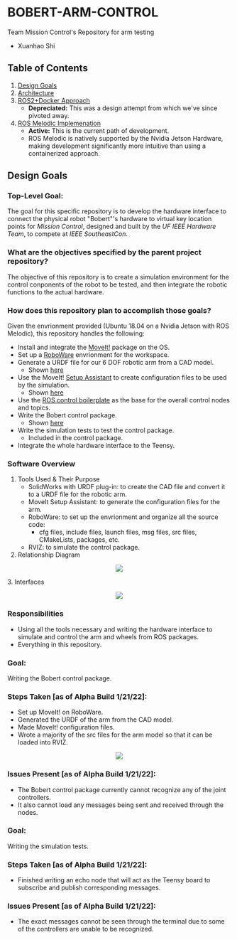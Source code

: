 # BOBERT-ARM-CONTROL
Team Mission Control's Repository for arm testing
- Xuanhao Shi

## Table of Contents
1. [Design Goals](#design-goals)
2. [Architecture](#architecture)
3. [ROS2+Docker Approach](./ROS2_Docker_Implementation)
   - **Depreciated:** This was a design attempt from which we've since pivoted away. 
4. [ROS Melodic Implemenation](./ROS_Melodic_Implementation)
   - **Active:** This is the current path of development. 
   - ROS Melodic is natively supported by the Nvidia Jetson Hardware, making development significantly more intuitive than using a containerized approach.

## Design Goals
### Top-Level Goal:
The goal for this specific repository is to develop the hardware interface to connect the physical robot "Bobert"'s hardware to virtual key location points
for *Mission Control*, designed and built by the *UF IEEE Hardware Team*, to compete at *IEEE SoutheastCon*.

### What are the objectives specified by the parent project repository?
The objective of this repository is to create a simulation environment for the control conponents of the robot to be tested,
and then integrate the robotic functions to the actual hardware.

### How does this repository plan to accomplish those goals?
Given the envrionment provided (Ubuntu 18.04 on a Nvidia Jetson with ROS Melodic), this repository handles the following:
- Install and integrate the [MoveIt!](http://docs.ros.org/en/melodic/api/moveit_tutorials/html/doc/getting_started/getting_started.html) package on the OS.
- Set up a [RoboWare](https://github.com/TonyRobotics/RoboWare) envrionment for the workspace.
- Generate a URDF file for our 6 DOF robotic arm from a CAD model.
  - Shown [here](./src/BobertLimits)
- Use the MoveIt! [Setup Assistant](http://docs.ros.org/en/melodic/api/moveit_tutorials/html/doc/setup_assistant/setup_assistant_tutorial.html) to create configuration files to be used by the simulation.
  - Shown [here](./src/bobert_moveit_config)
- Use the [ROS control boilerplate](http://wiki.ros.org/ros_control_boilerplate) as the base for the overall control nodes and topics.
- Write the Bobert control package.
  - Shown [here](./src/bobert_control)
- Write the simulation tests to test the control package.
  - Included in the control package.
- Integrate the whole hardware interface to the Teensy.
 

### Software Overview
1. Tools Used & Their Purpose
   - SolidWorks with URDF plug-in: to create the CAD file and convert it to a URDF file for the robotic arm.
   - MoveIt Setup Assistant: to generate the configuration files for the arm.
   - RoboWare: to set up the envrionment and organize all the source code:
      - cfg files, include files, launch files, msg files, src files, CMakeLists, packages, etc.
   - RVIZ: to simulate the control package.
2. Relationship Diagram
<p align="center">
   <img src="https://drive.google.com/file/d/1DbsKaMfpr8qT6v7UN-TFkli0K3jzfaP3/view?usp=sharing">
</p>
3. Interfaces
<p align="center">
   <img src="https://drive.google.com/file/d/1lojEnnw9Ap1IzZ4uBlDvkBp3bLHRttGS/view?usp=sharing">
</p>

### Responsibilities
  - Using all the tools necessary and writing the hardware interface to simulate and control the arm and wheels from ROS packages.
  - Everything in this repository.


### Goal:
Writing the Bobert control package.
### Steps Taken [as of Alpha Build 1/21/22]:
- Set up MoveIt! on RoboWare.
- Generated the URDF of the arm from the CAD model.
- Made MoveIt! configuration files.
- Wrote a majority of the src files for the arm model so that it can be loaded into RVIZ.
<p align="center">
   <img src="https://drive.google.com/file/d/1r5v7SpiCPZid2jlV856fBVjpEdzBG8-B/view?usp=sharing">
</p>

### Issues Present [as of Alpha Build 1/21/22]:
- The Bobert control package currently cannot recognize any of the joint controllers.
- It also cannot load any messages being sent and received through the nodes.


### Goal:
Writing the simulation tests.
### Steps Taken [as of Alpha Build 1/21/22]:
- Finished writing an echo node that will act as the Teensy board to subscribe and publish corresponding messages.

### Issues Present [as of Alpha Build 1/21/22]:
- The exact messages cannot be seen through the terminal due to some of the controllers are unable to be recognized.
